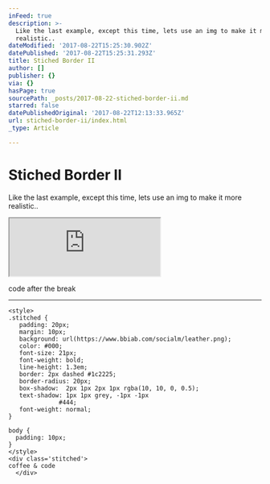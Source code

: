 ```yaml
---
inFeed: true
description: >-
  Like the last example, except this time, lets use an img to make it more
  realistic..
dateModified: '2017-08-22T15:25:30.902Z'
datePublished: '2017-08-22T15:25:31.293Z'
title: Stiched Border II
author: []
publisher: {}
via: {}
hasPage: true
sourcePath: _posts/2017-08-22-stiched-border-ii.md
starred: false
datePublishedOriginal: '2017-08-22T12:13:33.965Z'
url: stiched-border-ii/index.html
_type: Article

---
```

# Stiched Border II

Like the last example, except this time, lets use an img to make it more realistic..

<iframe src="https://the-grid.github.io/ed-userhtml/?g=eJxlUVluwyAU_OcUT4rUpFK81vkhbu7C8oJRMVhAaqdV7l6bOFGkItZh5q1tiFeDJ5KHqKPoUMIvAYCBSamtolCXw3RckJ55pS2F6gFwJr6UdxcrKVy82XUxDoEWxTiOOeea8Vy4vghOaGb6wiCLHfp8sOo9yYUzzlPYlGWZ3mdnYxb0D84-q9VFwkbUqosUuDMyoUZbzLoVrfIP7O_xOC9xtlgPE0gWllQ2lajr-vDynXkm9SW85MXdlIWOSTdSSNrZ-fP0irNdVe5hWcvMD_foI07xKatWtvJ43UO2XNMGsFBfxqZpmv-JWed7Zo7kRgh38poa8Kz_vdw30hZro1qpv0EYFsLn9tGz7YkIdz4jwttcV4mzgbaYeac_5IaOMQ" height="115" style=""></iframe>

code after the break

---

    <style>
    .stitched {
       padding: 20px;
       margin: 10px;
       background: url(https://www.bbiab.com/socialm/leather.png);
       color: #000;
       font-size: 21px;
       font-weight: bold;
       line-height: 1.3em;
       border: 2px dashed #1c2225;
       border-radius: 20px;
       box-shadow:  2px 1px 2px 1px rgba(10, 10, 0, 0.5);
       text-shadow: 1px 1px grey, -1px -1px   
                  #444;
       font-weight: normal;
    }
    
    body {
      padding: 10px;
    }
    </style>
    <div class='stitched'>
    coffee & code
      </div>